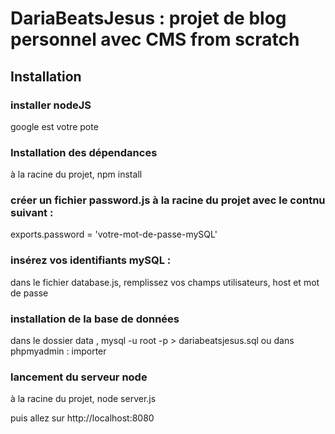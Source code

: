 # DariaBeatsJesus : projet de blog personnel avec CMS from scratch

## Installation

### installer nodeJS

google est votre pote

### Installation des dépendances

à la racine du projet, npm install

### créer un fichier password.js à la racine du projet avec le contnu suivant :

exports.password = 'votre-mot-de-passe-mySQL'

### insérez vos identifiants mySQL :

dans le fichier database.js, remplissez vos champs utilisateurs, host et mot de passe

### installation de la base de données

dans le dossier data , mysql -u root -p > dariabeatsjesus.sql
ou dans phpmyadmin : importer

### lancement du serveur node

à la racine du projet, node server.js

puis allez sur http://localhost:8080

